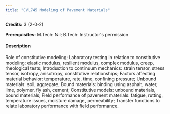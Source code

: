 ```yaml
---
title: "CVL745 Modeling of Pavement Materials"
---
```

**Credits:** 3 (2-0-2)

**Prerequisites:** M.Tech: Nil; B.Tech: Instructor's permission

#### Description
Role of constitutive modeling; Laboratory testing in relation to constitutive modeling: elastic modulus, resilient modulus, complex modulus, creep, rheological tests; Introduction to continuum mechanics: strain tensor, stress tensor, isotropy, anisotropy, constitutive relationships; Factors affecting material behavior: temperature, rate, time, confining pressure; Unbound materials: soil, aggregate; Bound materials: binding using asphalt, water, lime, polymer, fly ash, cement; Constitutive models: unbound materials, bound materials; Field performance of pavement materials: fatigue, rutting, temperature issues, moisture damage, permeability; Transfer functions to relate laboratory performance with field performance.